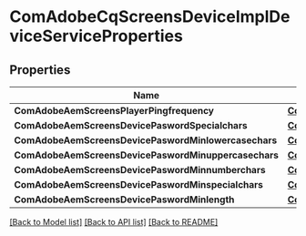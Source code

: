 # ComAdobeCqScreensDeviceImplDeviceServiceProperties

## Properties
Name | Type | Description | Notes
------------ | ------------- | ------------- | -------------
**ComAdobeAemScreensPlayerPingfrequency** | [**ConfigNodePropertyInteger**](configNodePropertyInteger.md) |  | [optional] 
**ComAdobeAemScreensDevicePaswordSpecialchars** | [**ConfigNodePropertyString**](configNodePropertyString.md) |  | [optional] 
**ComAdobeAemScreensDevicePaswordMinlowercasechars** | [**ConfigNodePropertyInteger**](configNodePropertyInteger.md) |  | [optional] 
**ComAdobeAemScreensDevicePaswordMinuppercasechars** | [**ConfigNodePropertyInteger**](configNodePropertyInteger.md) |  | [optional] 
**ComAdobeAemScreensDevicePaswordMinnumberchars** | [**ConfigNodePropertyInteger**](configNodePropertyInteger.md) |  | [optional] 
**ComAdobeAemScreensDevicePaswordMinspecialchars** | [**ConfigNodePropertyInteger**](configNodePropertyInteger.md) |  | [optional] 
**ComAdobeAemScreensDevicePaswordMinlength** | [**ConfigNodePropertyInteger**](configNodePropertyInteger.md) |  | [optional] 

[[Back to Model list]](../README.md#documentation-for-models) [[Back to API list]](../README.md#documentation-for-api-endpoints) [[Back to README]](../README.md)



